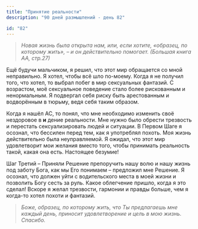 ```yaml
---
title: "Принятие реальности"
description: "90 дней размышлений - день 82"

id: "82"
---
```


> _Новая жизнь была открыта нам, или, если хотите, «образец, по которому
> жить», – и он действительно помогает. (Большая книга АА, стр.27)_

Ещё будучи мальчиком, я решил, что этот мир обращается со мной неправильно. Я
хотел, чтобы всё шло по-моему. Когда я не получил того, что хотел, то выбрал
побег в мир сексуальных фантазий. С возрастом, моё сексуальное поведение стало
более рискованным и ненормальным. Я подвергал себя риску быть арестованным и
водворённым в тюрьму, ведя себя таким образом.

Когда я нашёл АС, то понял, что мне необходимо изменить своё нездоровое в
**и** дение реальности. Мне нужно было обрести трезвость и перестать
сексуализировать людей и ситуации. В Первом Шаге я осознал, что бессилен перед
тем, как я употреблял похоть. Моя жизнь действительно была неуправляемой. Я
ожидал, что этот мир удовлетворит мои желания вместо того, чтобы принимать
реальность такой, какая она есть. Настоящее безумие!

Шаг Третий – Приняли Решение препоручить нашу волю и нашу жизнь под заботу
Бога, как мы Его понимаем – предложил мне Решение. Я осознал, что должен уйти
с водительского места в моей жизни и позволить Богу сесть за руль. Какое
облегчение пришло, когда я это сделал! Вскоре я желал трезвости, гармонии и
правды больше, чем я когда-то хотел похоти и фантазий.

> _Боже, образец, по которому жить, что Ты предлагаешь мне каждый день,
> приносит удовлетворение и цель в мою жизнь. Спасибо._
